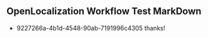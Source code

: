 ## OpenLocalization Workflow Test MarkDown

* 9227266a-4b1d-4548-90ab-7191996c4305 
thanks!



<!--HONumber=Jan16_HO4-->
